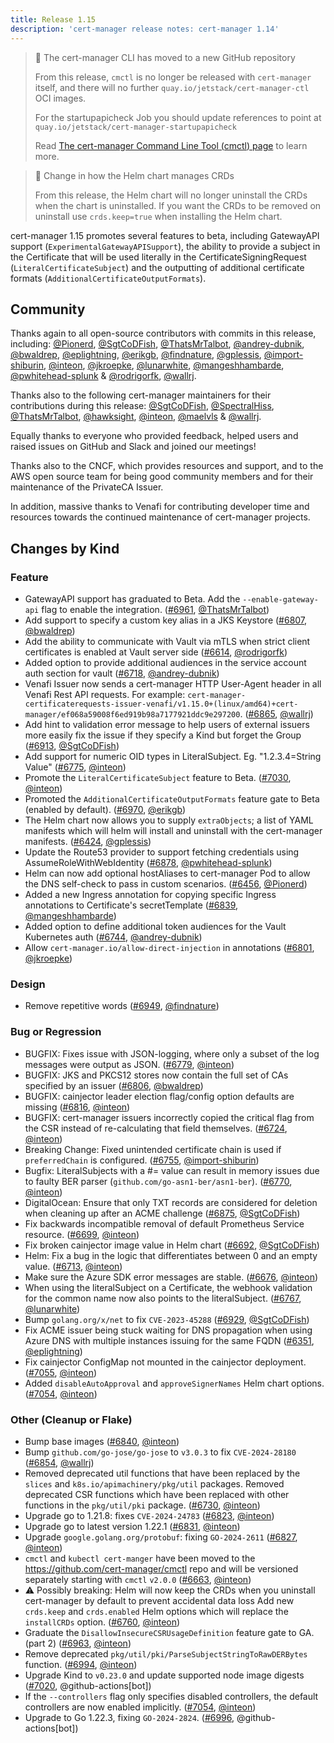 ```yaml
---
title: Release 1.15
description: 'cert-manager release notes: cert-manager 1.14'
---
```


> 📢 The cert-manager CLI has moved to a new GitHub repository
>
> From this release, `cmctl` is no longer be released with `cert-manager` itself,
> and there will no further `quay.io/jetstack/cert-manager-ctl` OCI images. 
>
> For the startupapicheck Job you should update references to point at
> `quay.io/jetstack/cert-manager-startupapicheck`
>
> Read [The cert-manager Command Line Tool (cmctl) page](../../reference/cmctl.md) to learn more.

> 📢 Change in how the Helm chart manages CRDs
>
> From this release, the Helm chart will no longer uninstall the CRDs when the 
> chart is uninstalled. If you want the CRDs to be removed on uninstall use 
> `crds.keep=true` when installing the Helm chart.

cert-manager 1.15 promotes several features to beta, including GatewayAPI support (`ExperimentalGatewayAPISupport`), the ability to provide a subject in the Certificate that will be used literally in the CertificateSigningRequest (`LiteralCertificateSubject`) and the outputting of additional certificate formats (`AdditionalCertificateOutputFormats`).

## Community

Thanks again to all open-source contributors with commits in this release, including: [@Pionerd](https://github.com/Pionerd), [@SgtCoDFish](https://github.com/SgtCoDFish), [@ThatsMrTalbot](https://github.com/ThatsMrTalbot), [@andrey-dubnik](https://github.com/andrey-dubnik), [@bwaldrep](https://github.com/bwaldrep), [@eplightning](https://github.com/eplightning), [@erikgb](https://github.com/erikgb), [@findnature](https://github.com/findnature), [@gplessis](https://github.com/gplessis), [@import-shiburin](https://github.com/import-shiburin), [@inteon](https://github.com/inteon), [@jkroepke](https://github.com/jkroepke), [@lunarwhite](https://github.com/lunarwhite), [@mangeshhambarde](https://github.com/mangeshhambarde), [@pwhitehead-splunk](https://github.com/pwhitehead-splunk) & [@rodrigorfk](https://github.com/rodrigorfk), [@wallrj](https://github.com/wallrj).

Thanks also to the following cert-manager maintainers for their contributions during this release: [@SgtCoDFish](https://github.com/SgtCoDFish), [@SpectralHiss](https://github.com/SpectralHiss), [@ThatsMrTalbot](https://github.com/ThatsMrTalbot), [@hawksight](https://github.com/hawksight), [@inteon](https://github.com/inteon), [@maelvls](https://github.com/maelvls) & [@wallrj](https://github.com/wallrj).

Equally thanks to everyone who provided feedback, helped users and raised issues on GitHub and Slack and joined our meetings!

Thanks also to the CNCF, which provides resources and support, and to the AWS open source team for being good community members and for their maintenance of the PrivateCA Issuer.

In addition, massive thanks to Venafi for contributing developer time and resources towards the continued maintenance of cert-manager projects.

## Changes by Kind

### Feature

- GatewayAPI support has graduated to Beta. Add the `--enable-gateway-api` flag to enable the integration. ([#6961](https://github.com/cert-manager/cert-manager/pull/6961), [@ThatsMrTalbot](https://github.com/ThatsMrTalbot))
- Add support to specify a custom key alias in a JKS Keystore ([#6807](https://github.com/cert-manager/cert-manager/pull/6807), [@bwaldrep](https://github.com/bwaldrep))
- Add the ability to communicate with Vault via mTLS when strict client certificates is enabled at Vault server side ([#6614](https://github.com/cert-manager/cert-manager/pull/6614), [@rodrigorfk](https://github.com/rodrigorfk))
- Added option to provide additional audiences in the service account auth section for vault ([#6718](https://github.com/cert-manager/cert-manager/pull/6718), [@andrey-dubnik](https://github.com/andrey-dubnik))
- Venafi Issuer now sends a cert-manager HTTP User-Agent header in all Venafi Rest API requests.
  For example: `cert-manager-certificaterequests-issuer-venafi/v1.15.0+(linux/amd64)+cert-manager/ef068a59008f6ed919b98a7177921ddc9e297200`. ([#6865](https://github.com/cert-manager/cert-manager/pull/6865), [@wallrj](https://github.com/wallrj))
- Add hint to validation error message to help users of external issuers more easily fix the issue if they specify a Kind but forget the Group ([#6913](https://github.com/cert-manager/cert-manager/pull/6913), [@SgtCoDFish](https://github.com/SgtCoDFish))
- Add support for numeric OID types in LiteralSubject. Eg. "1.2.3.4=String Value" ([#6775](https://github.com/cert-manager/cert-manager/pull/6775), [@inteon](https://github.com/inteon))
- Promote the `LiteralCertificateSubject` feature to Beta. ([#7030](https://github.com/cert-manager/cert-manager/pull/7030), [@inteon](https://github.com/inteon))
- Promoted the `AdditionalCertificateOutputFormats` feature gate to Beta (enabled by default). ([#6970](https://github.com/cert-manager/cert-manager/pull/6970), [@erikgb](https://github.com/erikgb))
- The Helm chart now allows you to supply `extraObjects`; a list of YAML manifests which will helm will install and uninstall with the cert-manager manifests. ([#6424](https://github.com/cert-manager/cert-manager/pull/6424), [@gplessis](https://github.com/gplessis))
- Update the Route53 provider to support fetching credentials using AssumeRoleWithWebIdentity ([#6878](https://github.com/cert-manager/cert-manager/pull/6878), [@pwhitehead-splunk](https://github.com/pwhitehead-splunk))
- Helm can now add optional hostAliases to cert-manager Pod to allow the DNS self-check to pass in custom scenarios. ([#6456](https://github.com/cert-manager/cert-manager/pull/6456), [@Pionerd](https://github.com/Pionerd))
- Added a new Ingress annotation for copying specific Ingress annotations to Certificate's secretTemplate ([#6839](https://github.com/cert-manager/cert-manager/pull/6839), [@mangeshhambarde](https://github.com/mangeshhambarde))
- Added option to define additional token audiences for the Vault Kubernetes auth ([#6744](https://github.com/cert-manager/cert-manager/pull/6744), [@andrey-dubnik](https://github.com/andrey-dubnik))
- Allow `cert-manager.io/allow-direct-injection` in annotations ([#6801](https://github.com/cert-manager/cert-manager/pull/6801), [@jkroepke](https://github.com/jkroepke))

### Design

- Remove repetitive words ([#6949](https://github.com/cert-manager/cert-manager/pull/6949), [@findnature](https://github.com/findnature))

### Bug or Regression

- BUGFIX: Fixes issue with JSON-logging, where only a subset of the log messages were output as JSON. ([#6779](https://github.com/cert-manager/cert-manager/pull/6779), [@inteon](https://github.com/inteon))
- BUGFIX: JKS and PKCS12 stores now contain the full set of CAs specified by an issuer ([#6806](https://github.com/cert-manager/cert-manager/pull/6806), [@bwaldrep](https://github.com/bwaldrep))
- BUGFIX: cainjector leader election flag/config option defaults are missing ([#6816](https://github.com/cert-manager/cert-manager/pull/6816), [@inteon](https://github.com/inteon))
- BUGFIX: cert-manager issuers incorrectly copied the critical flag from the CSR instead of re-calculating that field themselves. ([#6724](https://github.com/cert-manager/cert-manager/pull/6724), [@inteon](https://github.com/inteon))
- Breaking Change: Fixed unintended certificate chain is used if `preferredChain` is configured. ([#6755](https://github.com/cert-manager/cert-manager/pull/6755), [@import-shiburin](https://github.com/import-shiburin))
- Bugfix: LiteralSubjects with a #= value can result in memory issues due to faulty BER parser (`github.com/go-asn1-ber/asn1-ber`). ([#6770](https://github.com/cert-manager/cert-manager/pull/6770), [@inteon](https://github.com/inteon))
- DigitalOcean: Ensure that only TXT records are considered for deletion when cleaning up after an ACME challenge ([#6875](https://github.com/cert-manager/cert-manager/pull/6875), [@SgtCoDFish](https://github.com/SgtCoDFish))
- Fix backwards incompatible removal of default Prometheus Service resource. ([#6699](https://github.com/cert-manager/cert-manager/pull/6699), [@inteon](https://github.com/inteon))
- Fix broken cainjector image value in Helm chart ([#6692](https://github.com/cert-manager/cert-manager/pull/6692), [@SgtCoDFish](https://github.com/SgtCoDFish))
- Helm: Fix a bug in the logic that differentiates between 0 and an empty value. ([#6713](https://github.com/cert-manager/cert-manager/pull/6713), [@inteon](https://github.com/inteon))
- Make sure the Azure SDK error messages are stable. ([#6676](https://github.com/cert-manager/cert-manager/pull/6676), [@inteon](https://github.com/inteon))
- When using the literalSubject on a Certificate, the webhook validation for the common name now also points to the literalSubject. ([#6767](https://github.com/cert-manager/cert-manager/pull/6767), [@lunarwhite](https://github.com/lunarwhite))
- Bump `golang.org/x/net` to fix `CVE-2023-45288` ([#6929](https://github.com/cert-manager/cert-manager/pull/6929), [@SgtCoDFish](https://github.com/SgtCoDFish))
- Fix ACME issuer being stuck waiting for DNS propagation when using Azure DNS with multiple instances issuing for the same FQDN ([#6351](https://github.com/cert-manager/cert-manager/pull/6351), [@eplightning](https://github.com/eplightning))
- Fix cainjector ConfigMap not mounted in the cainjector deployment. ([#7055](https://github.com/cert-manager/cert-manager/pull/7055), [@inteon](https://github.com/inteon))
- Added `disableAutoApproval` and `approveSignerNames` Helm chart options. ([#7054](https://github.com/cert-manager/cert-manager/pull/7054), [@inteon](https://github.com/inteon))

### Other (Cleanup or Flake)

- Bump base images ([#6840](https://github.com/cert-manager/cert-manager/pull/6840), [@inteon](https://github.com/inteon))
- Bump `github.com/go-jose/go-jose` to `v3.0.3` to fix `CVE-2024-28180` ([#6854](https://github.com/cert-manager/cert-manager/pull/6854), [@wallrj](https://github.com/wallrj))
- Removed deprecated util functions that have been replaced by the `slices` and `k8s.io/apimachinery/pkg/util` packages.
  Removed deprecated CSR functions which have been replaced with other functions in the `pkg/util/pki` package. ([#6730](https://github.com/cert-manager/cert-manager/pull/6730), [@inteon](https://github.com/inteon))
- Upgrade go to 1.21.8: fixes `CVE-2024-24783` ([#6823](https://github.com/cert-manager/cert-manager/pull/6823), [@inteon](https://github.com/inteon))
- Upgrade go to latest version 1.22.1 ([#6831](https://github.com/cert-manager/cert-manager/pull/6831), [@inteon](https://github.com/inteon))
- Upgrade `google.golang.org/protobuf`: fixing `GO-2024-2611` ([#6827](https://github.com/cert-manager/cert-manager/pull/6827), [@inteon](https://github.com/inteon))
- `cmctl` and `kubectl cert-manger` have been moved to the https://github.com/cert-manager/cmctl repo and will be versioned separately starting with `cmctl` `v2.0.0` ([#6663](https://github.com/cert-manager/cert-manager/pull/6663), [@inteon](https://github.com/inteon))
- ⚠️ Possibly breaking: Helm will now keep the CRDs when you uninstall cert-manager by default to prevent accidental data loss
  Add new `crds.keep` and `crds.enabled` Helm options which will replace the `installCRDs` option. ([#6760](https://github.com/cert-manager/cert-manager/pull/6760), [@inteon](https://github.com/inteon))
- Graduate the `DisallowInsecureCSRUsageDefinition` feature gate to GA. (part 2) ([#6963](https://github.com/cert-manager/cert-manager/pull/6963), [@inteon](https://github.com/inteon))
- Remove deprecated `pkg/util/pki/ParseSubjectStringToRawDERBytes` function. ([#6994](https://github.com/cert-manager/cert-manager/pull/6994), [@inteon](https://github.com/inteon))
- Upgrade Kind to `v0.23.0` and update supported node image digests ([#7020](https://github.com/cert-manager/cert-manager/pull/7020), @github-actions[bot])
- If the `--controllers` flag only specifies disabled controllers, the default controllers are now enabled implicitly. ([#7054](https://github.com/cert-manager/cert-manager/pull/7054), [@inteon](https://github.com/inteon))
- Upgrade to Go 1.22.3, fixing `GO-2024-2824`. ([#6996](https://github.com/cert-manager/cert-manager/pull/6996), @github-actions[bot])